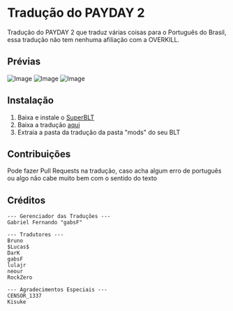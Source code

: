 # Tradução do PAYDAY 2
Tradução do PAYDAY 2 que traduz várias coisas para o Português do Brasil, essa tradução não tem nenhuma afiliação com a OVERKILL.

## Prévias
![Image](https://i.imgur.com/tLYim3D.jpg)
![Image](https://i.imgur.com/KvEm5FH.jpg)
![Image](https://i.imgur.com/g3IohXd.jpg)

## Instalação
1. Baixa e instale o [SuperBLT](https://superblt.znix.xyz/)
2. Baixa a tradução [aqui](https://modworkshop.net/mod/24352)
3. Extraia a pasta da tradução da pasta "mods" do seu BLT

## Contribuições
Pode fazer Pull Requests na tradução, caso acha algum erro de português ou algo não cabe muito bem com o sentido do texto

## Créditos
```
--- Gerenciador das Traduções ---
Gabriel Fernando "gabsF"

--- Tradutores ---
Bruno
$Lucas$
DarK
gabsF
lulajr
neour
RockZero

--- Agradecimentos Especiais ---
CENSOR_1337
Kisuke
```
